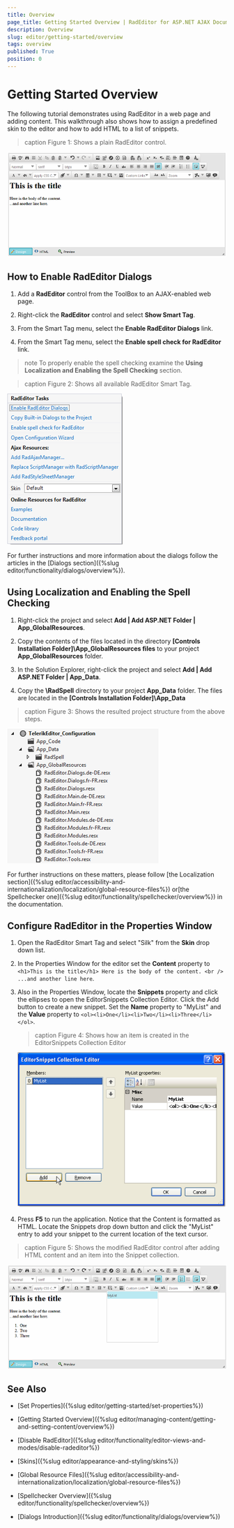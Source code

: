 ```yaml
---
title: Overview
page_title: Getting Started Overview | RadEditor for ASP.NET AJAX Documentation
description: Overview
slug: editor/getting-started/overview
tags: overview
published: True
position: 0
---
```


# Getting Started Overview

The following tutorial demonstrates using RadEditor in a web page and adding content. This walkthrough also shows how to assign a predefined skin to the editor and how to add HTML to a list of snippets.

>caption Figure 1: Shows a plain RadEditor control.

![getting-started-Rad Editor](images/editor-getting-started/getting-started-RadEditor.png)

## How to Enable RadEditor Dialogs

1. Add a __RadEditor__ control from the ToolBox to an AJAX-enabled web page.

1. Right-click the __RadEditor__ control and select __Show Smart Tag__.

1. From the Smart Tag menu, select the __Enable RadEditor Dialogs__ link.

1. From the Smart Tag menu, select the __Enable spell check for RadEditor__ link.

>note To properly enable the spell checking examine the __Using Localization and Enabling the Spell Checking__ section.

>caption Figure 2: Shows all available RadEditor Smart Tag.

![getting-started-smart-tags](images/editor-getting-started/getting-started-smart-tags.png)

For further instructions and more information about the dialogs follow the articles in the [Dialogs section]({%slug editor/functionality/dialogs/overview%}).

## Using Localization and Enabling the Spell Checking

1. Right-click the project and select __Add | Add ASP.NET Folder | App_GlobalResources__.

1. Copy the contents of the files located in the directory __\[Controls Installation Folder]\App_GlobalResources files__ to your project __App_GlobalResources__ folder.

1. In the Solution Explorer, right-click the project and select __Add | Add ASP.NET Folder | App_Data__.

1. Copy the __\RadSpell__ directory to your project __App_Data__ folder. The files are located in the __[Controls Installation Folder]\App_Data__

>caption Figure 3: Shows the resulted project structure from the above steps.

![getting-started-Rad Editor-Configuration](images/editor-getting-started/getting-started-RadEditor-Configuration.png)

For further instructions on these matters, please follow [the Localization section]({%slug editor/accessibility-and-internationalization/localization/global-resource-files%}) or[the Spellchecker one]({%slug editor/functionality/spellchecker/overview%}) in the documentation.

## Configure RadEditor in the Properties Window

1. Open the RadEditor Smart Tag and select "Silk" from the __Skin__ drop down list.

1. In the Properties Window for the editor set the __Content__ property to `<h1>This is the title</h1> Here is the body of the content. <br /> ...and another line here`.

1. Also in the Properties Window, locate the __Snippets__ property and click the ellipses to open the EditorSnippets Collection Editor. Click the Add button to create a new snippet. Set the __Name__ property to "MyList" and the __Value__ property to `<ol><li>One</li><li>Two</li><li>Three</li></ol>`.

	>caption Figure 4: Shows how an item is created in the EditorSnippets Collection Editor

	![](images/editor-gettingstarted002.png)

1. Press __F5__ to run the application. Notice that the Content is formatted as HTML. Locate the Snippets drop down button and click the "MyList" entry to add your snippet to the current location of the text cursor.

>caption Figure 5: Shows the modified RadEditor control after adding HTML content and an item into the Snippet collection.

![getting-started-Rad Editor-My List](images/editor-getting-started/getting-started-RadEditor-MyList.png)

## See Also

 * [Set Properties]({%slug editor/getting-started/set-properties%})

 * [Getting Started Overview]({%slug editor/managing-content/getting-and-setting-content/overview%})

 * [Disable RadEditor]({%slug editor/functionality/editor-views-and-modes/disable-radeditor%})

 * [Skins]({%slug editor/appearance-and-styling/skins%})

 * [Global Resource Files]({%slug editor/accessibility-and-internationalization/localization/global-resource-files%})

 * [Spellchecker Overview]({%slug editor/functionality/spellchecker/overview%})

 * [Dialogs Introduction]({%slug editor/functionality/dialogs/overview%})
